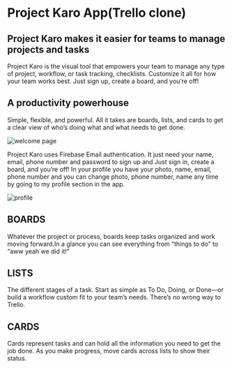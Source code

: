 # Project Karo App(Trello clone)

## Project Karo makes it easier for teams to manage projects and tasks
Project Karo is the visual tool that empowers your team to manage any type of project, workflow, or task tracking, checklists. 
Customize it all for how your team works best. Just sign up, create a board, and you’re off!

## A productivity powerhouse
Simple, flexible, and powerful. All it takes are boards, lists, and cards to get a clear view of who’s doing what and what needs to get done.

![welcome page](https://user-images.githubusercontent.com/92887905/179423749-1f9e6384-e7a0-4753-93cd-79d7159b3510.png)

Project Karo uses Firebase Email authentication. It just need your name, email, phone number and password to sign up and 
Just sign in, create a board, and you’re off! In your profile you have your photo, name, email, phone number and
 you can change photo, phone number, name any time by going to my profile section in the app.

![profile](https://user-images.githubusercontent.com/92887905/179423829-d44f67c1-860c-4815-b6b4-da0ac9639b2e.png)

## BOARDS
Whatever the project or process, 
boards keep tasks organized and 
work moving forward.In a glance 
you can see everything from 
“things to do” to “aww yeah we did it!”

## LISTS
The different stages of a task. Start as simple as To Do, Doing, or Done—or build a workflow custom fit to your team’s needs. There’s no wrong way to Trello.

## CARDS
Cards represent tasks and can hold all the information you need to get the job done. As you make progress, move cards across lists to show their status.
